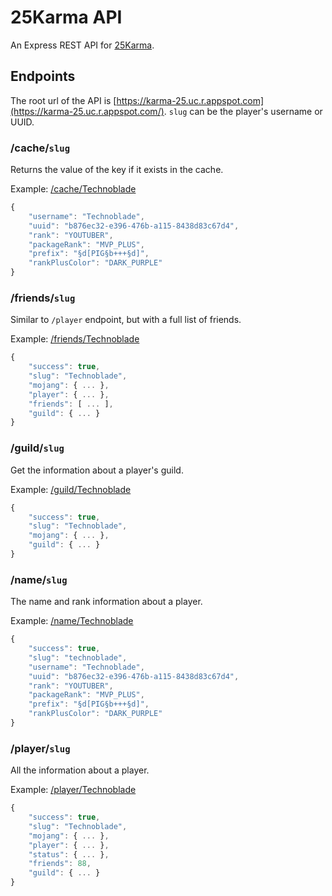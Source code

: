 # 25Karma API
An Express REST API for [25Karma](https://25karma.github.io).

## Endpoints
The root url of the API is [https://karma-25.uc.r.appspot.com](https://karma-25.uc.r.appspot.com/). `slug` can be the player's username or UUID.

### /cache/`slug`
Returns the value of the key if it exists in the cache.

Example: [/cache/Technoblade](https://karma-25.uc.r.appspot.com/cache/Technoblade)
```javascript
{
    "username": "Technoblade",
    "uuid": "b876ec32-e396-476b-a115-8438d83c67d4",
    "rank": "YOUTUBER",
    "packageRank": "MVP_PLUS",
    "prefix": "§d[PIG§b+++§d]",
    "rankPlusColor": "DARK_PURPLE"
}
```

### /friends/`slug`
Similar to `/player` endpoint, but with a full list of friends.

Example: [/friends/Technoblade](https://karma-25.uc.r.appspot.com/friends/Technoblade)
```javascript
{
    "success": true,
    "slug": "Technoblade",
    "mojang": { ... },
    "player": { ... },
    "friends": [ ... ],
    "guild": { ... }
}
```

### /guild/`slug`
Get the information about a player's guild.

Example: [/guild/Technoblade](https://karma-25.uc.r.appspot.com/guild/Technoblade)
```javascript
{
    "success": true,
    "slug": "Technoblade",
    "mojang": { ... },
    "guild": { ... }
}
```

### /name/`slug`
The name and rank information about a player.

Example: [/name/Technoblade](https://karma-25.uc.r.appspot.com/name/Technoblade)
```javascript
{
    "success": true,
    "slug": "technoblade",
    "username": "Technoblade",
    "uuid": "b876ec32-e396-476b-a115-8438d83c67d4",
    "rank": "YOUTUBER",
    "packageRank": "MVP_PLUS",
    "prefix": "§d[PIG§b+++§d]",
    "rankPlusColor": "DARK_PURPLE"
}
```

### /player/`slug`
All the information about a player.

Example: [/player/Technoblade](https://karma-25.uc.r.appspot.com/player/Technoblade)
```javascript
{
    "success": true,
    "slug": "Technoblade",
    "mojang": { ... },
    "player": { ... },
    "status": { ... },
    "friends": 88,
    "guild": { ... }
}
```
